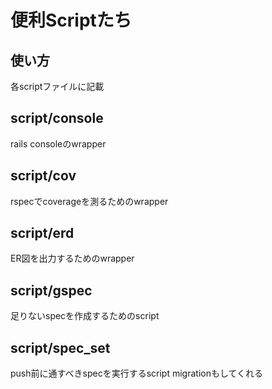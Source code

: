 # 便利Scriptたち

## 使い方
各scriptファイルに記載

## script/console
rails consoleのwrapper

## script/cov
rspecでcoverageを測るためのwrapper

## script/erd
ER図を出力するためのwrapper

## script/gspec
足りないspecを作成するためのscript

## script/spec_set
push前に通すべきspecを実行するscript migrationもしてくれる
